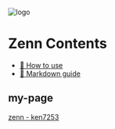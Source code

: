 ![logo](https://user-images.githubusercontent.com/57705206/95226656-295bb980-0838-11eb-97be-a420ecffb43d.png)
# Zenn Contents

* [📘 How to use](https://zenn.dev/zenn/articles/zenn-cli-guide)
* [📘 Markdown guide](https://zenn.dev/zenn/articles/markdown-guide)

## my-page
[zenn - ken7253](https://zenn.dev/ken7253)